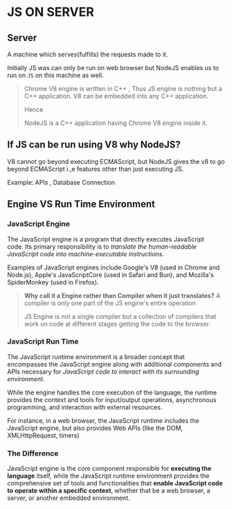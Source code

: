 # JS ON SERVER

## Server

A machine which serves(fulfills) the requests made to it.

Initially  JS was can only be run on web browser but NodeJS enables us to run on `JS` on this machine as well.

> Chrome V8 engine is written in C++ , Thus JS engine is nothing but a  C++ application. V8 can be embedded into any C++ application.
> 
> Hence
> 
> NodeJS is a C++ application having Chrome V8 engine inside it.

## If JS can be run using V8 why NodeJS?

V8 cannot go beyond executing ECMAScript, but NodeJS gives the v8 to go beyond ECMAScript i.,e features other than just executing JS.

Example: APIs , Database Connection 

## Engine VS Run Time Environment

### JavaScript Engine

The JavaScript engine is a program that directly executes JavaScript code. Its primary responsibility is to *translate the human-readable JavaScript code into machine-executable instructions.* 

Examples of JavaScript engines include Google's V8 (used in Chrome and Node.js), Apple's JavaScriptCore (used in Safari and Bun), and Mozilla's SpiderMonkey (used in Firefox).

> **Why call it a Engine rather than Compiler when it just translates?**
> A compiler is only one part of the JS engine's entire operation
> 
> JS Engine is not a single compiler but a collection of compilers that work on code at different stages getting the code to the browser.

### JavaScript Run Time

The JavaScript runtime environment is a broader concept that encompasses the JavaScript engine along with additional components and APIs necessary for *JavaScript code to interact with its surrounding environment*.

While the engine handles the core execution of the language, the runtime provides the context and tools for input/output operations, asynchronous programming, and interaction with external resources.

For instance, in a web browser, the JavaScript runtime includes the JavaScript engine, but also provides Web APIs (like the DOM, XMLHttpRequest, timers)

### The Difference

JavaScript engine is the core component responsible for **executing the language** itself, while the JavaScript runtime environment provides the comprehensive set of tools and functionalities that **enable JavaScript code to operate within a specific context**, whether that be a web browser, a server, or another embedded environment.
